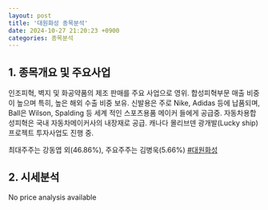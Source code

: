 ```yaml
---
layout: post
title: '대원화성 종목분석'
date: 2024-10-27 21:20:23 +0900
categories: 종목분석
---
```


## 1. 종목개요 및 주요사업

인조피혁, 벽지 및 화공약품의 제조 판매를 주요 사업으로 영위. 합성피혁부문 매출 비중이 높으며 특히, 높은 해외 수출 비중 보유. 신발용은 주로 Nike, Adidas 등에 납품되며, Ball은 Wilson, Spalding 등 세계 적인 스포츠용품 메이커 들에게 공급중. 자동차용합성피혁은 국내 자동차메이커사의 내장재로 공급. 캐나다 몰리브덴 광개발(Lucky ship)프로젝트 투자사업도 진행 중. 

최대주주는 강동엽 외(46.86%), 주요주주는 김병욱(5.66%)
[#대원화성](#)

## 2. 시세분석

No price analysis available
